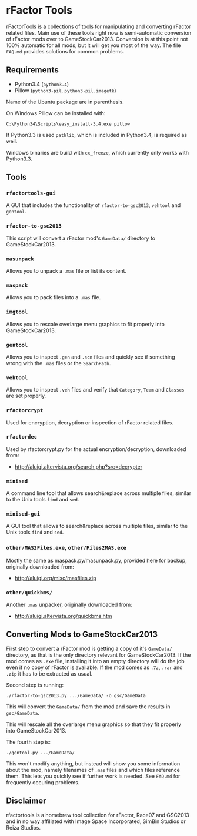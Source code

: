 # rFactor Tools

rFactorTools is a collections of tools for manipulating and converting
rFactor related files. Main use of these tools right now is
semi-automatic conversion of rFactor mods over to GameStockCar2013.
Conversion is at this point not 100% automatic for all mods, but it
will get you most of the way. The file `FAQ.md` provides solutions for
common problems.

## Requirements

* Python3.4 (`python3.4`)
* Pillow (`python3-pil`, `python3-pil.imagetk`)

Name of the Ubuntu package are in parenthesis.

On Windows Pillow can be installed with:

    C:\Python34\Scripts\easy_install-3.4.exe pillow

If Python3.3 is used `pathlib`, which is included in Python3.4, is required as well.

Windows binaries are build with `cx_freeze`, which currently only works with Python3.3.

## Tools

### `rfactortools-gui`

A GUI that includes the functionality of `rfactor-to-gsc2013`, `vehtool` and `gentool`.

### `rfactor-to-gsc2013`

This script will convert a rFactor mod's `GameData/` directory to GameStockCar2013.

### `masunpack`

Allows you to unpack a `.mas` file or list its content.

### `maspack`

Allows you to pack files into a `.mas` file.

### `imgtool`

Allows you to rescale overlarge menu graphics to fit properly into GameStockCar2013.

### `gentool`

Allows you to inspect `.gen` and `.scn` files and quickly see if
something wrong with the `.mas` files or the `SearchPath`.

### `vehtool`

Allows you to inspect `.veh` files and verify that `Category`, `Team`
and `Classes` are set properly.

### `rfactorcrypt`

Used for encryption, decryption or inspection of rFactor related files.

### `rfactordec`

Used by rfactorcrypt.py for the actual encryption/decryption, downloaded from:

* http://aluigi.altervista.org/search.php?src=decrypter

### `minised`

A command line tool that allows search&replace across multiple files,
similar to the Unix tools `find` and `sed`.

### `minised-gui`

A GUI tool that allows to search&replace across multiple files,
similar to the Unix tools `find` and `sed`.

### `other/MAS2Files.exe`, `other/Files2MAS.exe`

Mostly the same as maspack.py/masunpack.py, provided here for backup, originally downloaded from:

* http://aluigi.org/misc/masfiles.zip

### `other/quickbms/`

Another `.mas` unpacker, originally downloaded from:

* http://aluigi.altervista.org/quickbms.htm

## Converting Mods to GameStockCar2013

First step to convert a rFactor mod is getting a copy of it's
`GameData/` directory, as that is the only directory relevant for
GameStockCar2013. If the mod comes as `.exe` file, installing it into
an empty directory will do the job even if no copy of rFactor is
available. If the mod comes as `.7z`, `.rar` and `.zip` it has to be
extracted as usual.

Second step is running:

    ./rfactor-to-gsc2013.py .../GameData/ -o gsc/GameData

This will convert the `GameData/` from the mod and save the results in
`gsc/GameData`.

This will rescale all the overlarge menu graphics so that they fit
properly into GameStockCar2013.

The fourth step is:

    ./gentool.py .../GameData/

This won't modify anything, but instead will show you some information
about the mod, namely filenames of `.mas` files and which files
reference them. This lets you quickly see if further work is needed.
See `FAQ.md` for frequently occuring problems.

## Disclaimer

rfactortools is a homebrew tool collection for rFactor, Race07 and
GSC2013 and in no way affiliated with Image Space Incorporated, SimBin
Studios or Reiza Studios.
